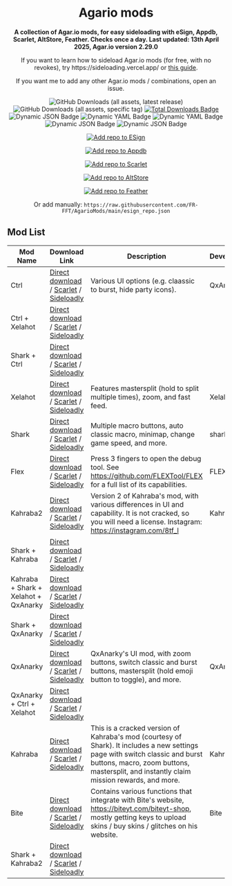 <!-- README.md is generated via README_template.md. Do not modify README.md manually. -->
<h1 align="center">Agario mods</h1>

<p align="center"><strong>A collection of Agar.io mods, for easy sideloading with eSign, Appdb, Scarlet, AltStore, Feather. Checks once a day. Last updated: 13th April 2025, Agar.io version 2.29.0</strong></p>
<p align="center">If you want to learn how to sideload Agar.io mods (for free, with no revokes), try https://sideloading.vercel.app/ or <a href="https://docs.google.com/document/d/1QseJR-ZTGJO0q99l9eh1-wsR-tldtbsM6rbsti08EDQ/edit?pli=1&tab=t.0">this guide</a>.</p>
<p align="center">If you want me to add any other Agar.io mods / combinations, open an issue.</p>

<p align="center">
    <img alt="GitHub Downloads (all assets, latest release)" src="https://img.shields.io/github/downloads/FR-FFT/AgarioMods/latest/total">
    <img alt="GitHub Downloads (all assets, specific tag)" src="https://img.shields.io/github/downloads/FR-FFT/AgarioMods/signed-ipas-beta/total?label=Direct%20installs">
    <a href="https://github.com/FR-FFT/AgarioMods/releases"><img src="https://img.shields.io/github/downloads/FR-FFT/AgarioMods/total?color=%23007BFF&label=Total%20Downloads" alt="Total Downloads Badge"></a>
    <img alt="Dynamic JSON Badge" src="https://img.shields.io/badge/dynamic/json?url=https%3A%2F%2Fitunes.apple.com%2Flookup%3Fid%3D995999703%26country%3Dus%26ia%3Dweb&query=%24.results.0.version&label=Agar.io%20version">
    <img alt="Dynamic YAML Badge" src="https://img.shields.io/badge/dynamic/yaml?url=https%3A%2F%2Fgithub.com%2FFR-FFT%2FAgarioMods%2Fraw%2Frefs%2Fheads%2Fmain%2Fversion.txt&query=%24&label=Mods%20version">
    <img alt="Dynamic YAML Badge" src="https://img.shields.io/badge/dynamic/yaml?url=https%3A%2F%2Fgithub.com%2FFR-FFT%2FAgarioMods%2Fraw%2Frefs%2Fheads%2Fmain%2Flast_updated.txt&query=%24&label=Updated">
    <img alt="Dynamic JSON Badge" src="https://img.shields.io/badge/dynamic/json?url=https%3A%2F%2Fraw.githubusercontent.com%2FFR-FFT%2FAgarioMods%2Frefs%2Fheads%2Fmain%2Fcertificate_status.json&query=%24.revoked&label=Revoked">
    <img alt="Dynamic JSON Badge" src="https://img.shields.io/badge/dynamic/json?url=https%3A%2F%2Fraw.githubusercontent.com%2FFR-FFT%2FAgarioMods%2Frefs%2Fheads%2Fmain%2Fcertificate_status.json&query=%24.last_checked_tag&label=Certificate">
</p>

<p align="center">
    <a href="https://fwuf.in/#/esign://addsource?url=https://raw.githubusercontent.com/FR-FFT/AgarioMods/main/esign_repo.json">
    <img src="https://img.shields.io/badge/Add%20repo%20to%20ESign-%20blue?style=for-the-badge&color=1e90ff" alt="Add repo to ESign">
  </a>
</p>

<p align="center">
    <a href="https://appdb.to/repos/import?url=https://raw.githubusercontent.com/FR-FFT/AgarioMods/main/esign_repo.json">
    <img src="https://img.shields.io/badge/Add%20repo%20to%20Appdb-%20blue?style=for-the-badge&color=0048ba" alt="Add repo to Appdb">
  </a>
</p>

<p align="center">
    <a href="https://fwuf.in/#/scarlet://repo=https://raw.githubusercontent.com/FR-FFT/AgarioMods/main/scarlet_repo.json">
    <img src="https://img.shields.io/badge/Add%20repo%20to%20Scarlet-%20red?style=for-the-badge&color=ff0000" alt="Add repo to Scarlet">
  </a>
</p>

<p align="center">
    <a href="https://fwuf.in/#/altstore://source?url=https://raw.githubusercontent.com/FR-FFT/AgarioMods/main/esign_repo.json">
    <img src="https://img.shields.io/badge/Add%20repo%20to%20AltStore-%202E7E85?style=for-the-badge&color=2E7E85" alt="Add repo to AltStore">
  </a>
</p>

<p align="center">
    <a href="https://fwuf.in/#/feather://source/https://raw.githubusercontent.com/FR-FFT/AgarioMods/main/esign_repo.json">
    <img src="https://img.shields.io/badge/Add%20repo%20to%20Feather-%20blue?style=for-the-badge&color=808BF8" alt="Add repo to Feather">
  </a>
<p align="center">
    Or add manually: <code>https://raw.githubusercontent.com/FR-FFT/AgarioMods/main/esign_repo.json</code>
</p>


<!-- <p align="center">
    <a href="https://fwuf.in/#/sideloadly:https://github.com/FR-FFT/AgarioMods/releases/download/2.29.0/AgarMod_2.29.0.ipa">
    <img src="https://img.shields.io/badge/Sideload%20with%20Sideloadly-%2016CDC4?style=for-the-badge&color=16CDC4" alt="Sideload with Sideloadly">
  </a>
</p> -->

## Mod List

| Mod Name | Download Link | Description | Developer |
|----------|---------------|-------------|-----------|
| Ctrl | [Direct download](https://github.com/FR-FFT/AgarioMods/releases/download/shark-v1.7.4/Ctrl.ipa) / [Scarlet](https://fwuf.in/#/scarlet://install=https://github.com/FR-FFT/AgarioMods/releases/download/shark-v1.7.4/Ctrl.ipa) / [Sideloadly](https://fwuf.in/#/sideloadly:https://github.com/FR-FFT/AgarioMods/releases/download/shark-v1.7.4/Ctrl.ipa) | Various UI options (e.g. claassic to burst, hide party icons). | QxAnarky |
| Ctrl + Xelahot | [Direct download](https://github.com/FR-FFT/AgarioMods/releases/download/shark-v1.7.4/Ctrl.%2B.Xelahot.ipa) / [Scarlet](https://fwuf.in/#/scarlet://install=https://github.com/FR-FFT/AgarioMods/releases/download/shark-v1.7.4/Ctrl.%2B.Xelahot.ipa) / [Sideloadly](https://fwuf.in/#/sideloadly:https://github.com/FR-FFT/AgarioMods/releases/download/shark-v1.7.4/Ctrl.%2B.Xelahot.ipa) |  |  |
| Shark + Ctrl | [Direct download](https://github.com/FR-FFT/AgarioMods/releases/download/shark-v1.7.4/Shark.%2B.Ctrl.ipa) / [Scarlet](https://fwuf.in/#/scarlet://install=https://github.com/FR-FFT/AgarioMods/releases/download/shark-v1.7.4/Shark.%2B.Ctrl.ipa) / [Sideloadly](https://fwuf.in/#/sideloadly:https://github.com/FR-FFT/AgarioMods/releases/download/shark-v1.7.4/Shark.%2B.Ctrl.ipa) |  |  |
| Xelahot | [Direct download](https://github.com/FR-FFT/AgarioMods/releases/download/shark-v1.7.4/Xelahot.ipa) / [Scarlet](https://fwuf.in/#/scarlet://install=https://github.com/FR-FFT/AgarioMods/releases/download/shark-v1.7.4/Xelahot.ipa) / [Sideloadly](https://fwuf.in/#/sideloadly:https://github.com/FR-FFT/AgarioMods/releases/download/shark-v1.7.4/Xelahot.ipa) | Features mastersplit (hold to split multiple times), zoom, and fast feed. | Xelahot |
| Shark | [Direct download](https://github.com/FR-FFT/AgarioMods/releases/download/shark-v1.7.4/Shark.ipa) / [Scarlet](https://fwuf.in/#/scarlet://install=https://github.com/FR-FFT/AgarioMods/releases/download/shark-v1.7.4/Shark.ipa) / [Sideloadly](https://fwuf.in/#/sideloadly:https://github.com/FR-FFT/AgarioMods/releases/download/shark-v1.7.4/Shark.ipa) | Multiple macro buttons, auto classic macro, minimap, change game speed, and more. | shark.ytb |
| Flex | [Direct download](https://github.com/FR-FFT/AgarioMods/releases/download/shark-v1.7.4/Flex.ipa) / [Scarlet](https://fwuf.in/#/scarlet://install=https://github.com/FR-FFT/AgarioMods/releases/download/shark-v1.7.4/Flex.ipa) / [Sideloadly](https://fwuf.in/#/sideloadly:https://github.com/FR-FFT/AgarioMods/releases/download/shark-v1.7.4/Flex.ipa) | Press 3 fingers to open the debug tool. See https://github.com/FLEXTool/FLEX for a full list of its capabilities. | FLEXTool |
| Kahraba2 | [Direct download](https://github.com/FR-FFT/AgarioMods/releases/download/shark-v1.7.4/Kahraba2.ipa) / [Scarlet](https://fwuf.in/#/scarlet://install=https://github.com/FR-FFT/AgarioMods/releases/download/shark-v1.7.4/Kahraba2.ipa) / [Sideloadly](https://fwuf.in/#/sideloadly:https://github.com/FR-FFT/AgarioMods/releases/download/shark-v1.7.4/Kahraba2.ipa) | Version 2 of Kahraba's mod, with various differences in UI and capability. It is not cracked, so you will need a license. Instagram: https://instagram.com/8tf_l | Kahraba |
| Shark + Kahraba | [Direct download](https://github.com/FR-FFT/AgarioMods/releases/download/shark-v1.7.4/Shark.%2B.Kahraba.ipa) / [Scarlet](https://fwuf.in/#/scarlet://install=https://github.com/FR-FFT/AgarioMods/releases/download/shark-v1.7.4/Shark.%2B.Kahraba.ipa) / [Sideloadly](https://fwuf.in/#/sideloadly:https://github.com/FR-FFT/AgarioMods/releases/download/shark-v1.7.4/Shark.%2B.Kahraba.ipa) |  |  |
| Kahraba + Shark + Xelahot + QxAnarky | [Direct download](https://github.com/FR-FFT/AgarioMods/releases/download/shark-v1.7.4/Kahraba.%2B.Shark.%2B.Xelahot.%2B.QxAnarky.ipa) / [Scarlet](https://fwuf.in/#/scarlet://install=https://github.com/FR-FFT/AgarioMods/releases/download/shark-v1.7.4/Kahraba.%2B.Shark.%2B.Xelahot.%2B.QxAnarky.ipa) / [Sideloadly](https://fwuf.in/#/sideloadly:https://github.com/FR-FFT/AgarioMods/releases/download/shark-v1.7.4/Kahraba.%2B.Shark.%2B.Xelahot.%2B.QxAnarky.ipa) |  |  |
| Shark + QxAnarky | [Direct download](https://github.com/FR-FFT/AgarioMods/releases/download/shark-v1.7.4/Shark.%2B.QxAnarky.ipa) / [Scarlet](https://fwuf.in/#/scarlet://install=https://github.com/FR-FFT/AgarioMods/releases/download/shark-v1.7.4/Shark.%2B.QxAnarky.ipa) / [Sideloadly](https://fwuf.in/#/sideloadly:https://github.com/FR-FFT/AgarioMods/releases/download/shark-v1.7.4/Shark.%2B.QxAnarky.ipa) |  |  |
| QxAnarky | [Direct download](https://github.com/FR-FFT/AgarioMods/releases/download/shark-v1.7.4/QxAnarky.ipa) / [Scarlet](https://fwuf.in/#/scarlet://install=https://github.com/FR-FFT/AgarioMods/releases/download/shark-v1.7.4/QxAnarky.ipa) / [Sideloadly](https://fwuf.in/#/sideloadly:https://github.com/FR-FFT/AgarioMods/releases/download/shark-v1.7.4/QxAnarky.ipa) | QxAnarky's UI mod, with zoom buttons, switch classic and burst buttons, mastersplit (hold emoji button to toggle), and more. | QxAnarky |
| QxAnarky + Ctrl + Xelahot | [Direct download](https://github.com/FR-FFT/AgarioMods/releases/download/shark-v1.7.4/QxAnarky.%2B.Ctrl.%2B.Xelahot.ipa) / [Scarlet](https://fwuf.in/#/scarlet://install=https://github.com/FR-FFT/AgarioMods/releases/download/shark-v1.7.4/QxAnarky.%2B.Ctrl.%2B.Xelahot.ipa) / [Sideloadly](https://fwuf.in/#/sideloadly:https://github.com/FR-FFT/AgarioMods/releases/download/shark-v1.7.4/QxAnarky.%2B.Ctrl.%2B.Xelahot.ipa) |  |  |
| Kahraba | [Direct download](https://github.com/FR-FFT/AgarioMods/releases/download/shark-v1.7.4/Kahraba.ipa) / [Scarlet](https://fwuf.in/#/scarlet://install=https://github.com/FR-FFT/AgarioMods/releases/download/shark-v1.7.4/Kahraba.ipa) / [Sideloadly](https://fwuf.in/#/sideloadly:https://github.com/FR-FFT/AgarioMods/releases/download/shark-v1.7.4/Kahraba.ipa) | This is a cracked version of Kahraba's mod (courtesy of Shark). It includes a new settings page with switch classic and burst buttons, macro, zoom buttons, mastersplit, and instantly claim mission rewards, and more. | Kahraba |
| Bite | [Direct download](https://github.com/FR-FFT/AgarioMods/releases/download/shark-v1.7.4/Bite.ipa) / [Scarlet](https://fwuf.in/#/scarlet://install=https://github.com/FR-FFT/AgarioMods/releases/download/shark-v1.7.4/Bite.ipa) / [Sideloadly](https://fwuf.in/#/sideloadly:https://github.com/FR-FFT/AgarioMods/releases/download/shark-v1.7.4/Bite.ipa) | Contains various functions that integrate with Bite's website, https://biteyt.com/biteyt-shop, mostly getting keys to upload skins / buy skins / glitches on his website. | Bite |
| Shark + Kahraba2 | [Direct download](https://github.com/FR-FFT/AgarioMods/releases/download/shark-v1.7.4/Shark.%2B.Kahraba2.ipa) / [Scarlet](https://fwuf.in/#/scarlet://install=https://github.com/FR-FFT/AgarioMods/releases/download/shark-v1.7.4/Shark.%2B.Kahraba2.ipa) / [Sideloadly](https://fwuf.in/#/sideloadly:https://github.com/FR-FFT/AgarioMods/releases/download/shark-v1.7.4/Shark.%2B.Kahraba2.ipa) |  |  |
